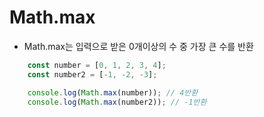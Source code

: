 # Math.max

- Math.max는 입력으로 받은 0개이상의 수 중 가장 큰 수를 반환

``` js
    const number = [0, 1, 2, 3, 4];
    const number2 = [-1, -2, -3];

    console.log(Math.max(number)); // 4반환
    console.log(Math.max(number2)); // -1반환
```